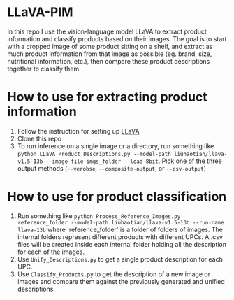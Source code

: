# LLaVA-PIM
In this repo I use the vision-language model LLaVA to extract product information and classify products based on their images. The goal is to start with a cropped image of some product sitting on a shelf, and extract as much product information from that image as possible (eg. brand, size, nutritional information, etc.), then compare these product descriptions together to classify them.

# How to use for extracting product information
1. Follow the instruction for setting up [LLaVA](https://github.com/haotian-liu/LLaVA/)
2. Clone this repo
3. To run inference on a single image or a directory, run something like `python LLaVA_Product_Descriptions.py --model-path liuhaotian/llava-v1.5-13b --image-file imgs_folder --load-8bit`. Pick one of the three output methods (`--verobse`, `--composite-output`, or `--csv-output`)

# How to use for product classification
1. Run something like `python Process_Reference_Images.py reference_folder --model-path liuhaotian/llava-v1.5-13b --run-name llava-13b` where 'reference_folder' is a folder of folders of images. The internal folders represent different products with different UPCs. A .csv files will be created inside each internal folder holding all the description for each of the images.
2. Use `Unify_Descriptions.py` to get a single product description for each UPC.
3. Use `Classify_Products.py` to get the description of a new image or images and compare them against the previously generated and unified descriptions.
